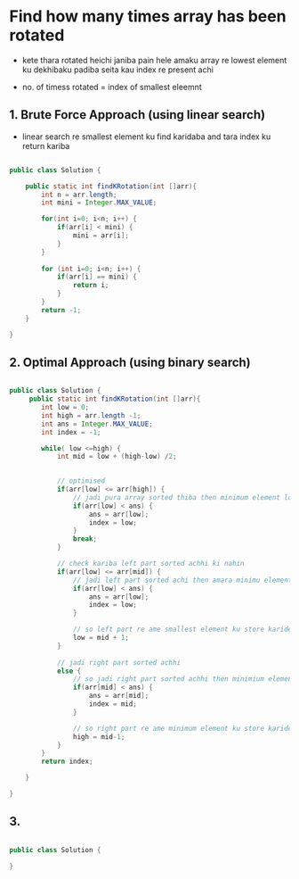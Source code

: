 # Find how many times array has been rotated

- kete thara rotated heichi janiba pain hele amaku array re lowest element ku dekhibaku padiba seita kau index re present achi

- no. of timess rotated = index of smallest eleemnt 

## 1. Brute Force Approach (using linear search)
- linear search re smallest element ku find karidaba and tara index ku return kariba

```java

public class Solution {

    public static int findKRotation(int []arr){
        int n = arr.length;
        int mini = Integer.MAX_VALUE;

        for(int i=0; i<n; i++) {
            if(arr[i] < mini) {
                mini = arr[i];
            }
        }
        
        for (int i=0; i<n; i++) {
            if(arr[i] == mini) {
                return i;
            }
        }
        return -1;
    }

}

```

## 2. Optimal Approach (using binary search)

```java

public class Solution {
     public static int findKRotation(int []arr){
        int low = 0;
        int high = arr.length -1; 
        int ans = Integer.MAX_VALUE;
        int index = -1;

        while( low <=high) {
            int mid = low + (high-low) /2;
            

            // optimised
            if(arr[low] <= arr[high]) {
                // jadi pura array sorted thiba then minimum element low index re present thiba, so
                if(arr[low] < ans) {
                    ans = arr[low];
                    index = low;
                }
                break;
            }

            // check kariba left part sorted achhi ki nahin
            if(arr[low] <= arr[mid]) {
                // jadi left part sorted achi then amara minimu element low index thiba, so
                if(arr[low] < ans) {
                    ans = arr[low];
                    index = low;
                }

                // so left part re ame smallest element ku store karideiche so ebe left part re kichhi bi smallest elemnt nahin so left part ku eliminate akridaba
                low = mid + 1;
            }
            
            // jadi right part sorted achhi
            else {
                // so jadi right part sorted achhi then minimium element mid index re found haba
                if(arr[mid] < ans) {
                    ans = arr[mid];
                    index = mid;
                }

                // so right part re ame minimum element ku store karideiche so right re au kichhi minimum element nahin so ame right part ku eleiminate karidaba
                high = mid-1;
            }
        }
        return index;

    }

}

```

## 3.

```java

public class Solution {

}

```